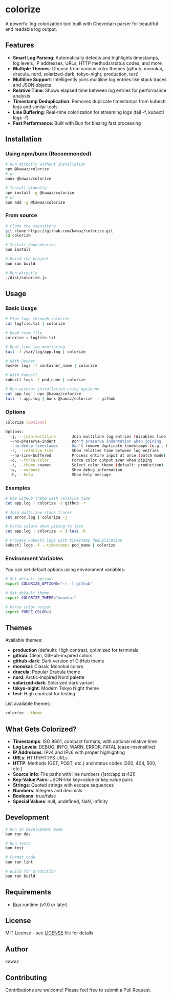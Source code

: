 # colorize

A powerful log colorization tool built with Chevrotain parser for beautiful and readable log output.

## Features

- **Smart Log Parsing**: Automatically detects and highlights timestamps, log levels, IP addresses, URLs, HTTP methods/status codes, and more
- **Multiple Themes**: Choose from various color themes (github, monokai, dracula, nord, solarized-dark, tokyo-night, production, test)
- **Multiline Support**: Intelligently joins multiline log entries like stack traces and JSON objects
- **Relative Time**: Shows elapsed time between log entries for performance analysis
- **Timestamp Deduplication**: Removes duplicate timestamps from kubectl logs and similar tools
- **Line Buffering**: Real-time colorization for streaming logs (tail -f, kubectl logs -f)
- **Fast Performance**: Built with Bun for blazing fast processing

## Installation

### Using npm/bunx (Recommended)

```bash
# Run directly without installation
npx @kawaz/colorize
# or
bunx @kawaz/colorize

# Install globally
npm install -g @kawaz/colorize
# or
bun add -g @kawaz/colorize
```

### From source

```bash
# Clone the repository
git clone https://github.com/kawaz/colorize.git
cd colorize

# Install dependencies
bun install

# Build the project
bun run build

# Run directly
./dist/colorize.js
```

## Usage

### Basic Usage

```bash
# Pipe logs through colorize
cat logfile.txt | colorize

# Read from file
colorize < logfile.txt

# Real-time log monitoring
tail -f /var/log/app.log | colorize

# With Docker
docker logs -f container_name | colorize

# With kubectl
kubectl logs -f pod_name | colorize

# Run without installation using npx/bunx
cat app.log | npx @kawaz/colorize
tail -f app.log | bunx @kawaz/colorize -t github
```

### Options

```bash
colorize [options]

Options:
  -j, --join-multiline       Join multiline log entries (disables line buffering)
  --no-preserve-indent       Don't preserve indentation when joining
  --no-dedup-timestamps      Don't remove duplicate timestamps (e.g., kubectl --timestamps)
  -r, --relative-time        Show relative time between log entries
  --no-line-buffered         Process entire input at once (batch mode)
  -c, --force-color          Force color output even when piping
  -t, --theme <name>         Select color theme (default: production)
  -v, --verbose              Show debug information
  -h, --help                 Show help message
```

### Examples

```bash
# Use GitHub theme with relative time
cat app.log | colorize -t github -r

# Join multiline stack traces
cat error.log | colorize -j

# Force colors when piping to less
cat app.log | colorize -c | less -R

# Process kubectl logs with timestamp deduplication
kubectl logs -f --timestamps pod_name | colorize
```

### Environment Variables

You can set default options using environment variables:

```bash
# Set default options
export COLORIZE_OPTIONS="-r -t github"

# Set default theme
export COLORIZE_THEME="monokai"

# Force color output
export FORCE_COLOR=1
```

## Themes

Available themes:
- **production** (default): High contrast, optimized for terminals
- **github**: Clean, GitHub-inspired colors
- **github-dark**: Dark version of GitHub theme
- **monokai**: Classic Monokai colors
- **dracula**: Popular Dracula theme
- **nord**: Arctic-inspired Nord palette
- **solarized-dark**: Solarized dark variant
- **tokyo-night**: Modern Tokyo Night theme
- **test**: High contrast for testing

List available themes:
```bash
colorize --theme
```

## What Gets Colorized?

- **Timestamps**: ISO 8601, compact formats, with optional relative time
- **Log Levels**: DEBUG, INFO, WARN, ERROR, FATAL (case-insensitive)
- **IP Addresses**: IPv4 and IPv6 with proper highlighting
- **URLs**: HTTP/HTTPS URLs
- **HTTP**: Methods (GET, POST, etc.) and status codes (200, 404, 500, etc.)
- **Source Info**: File paths with line numbers ([src/app.ts:42])
- **Key-Value Pairs**: JSON-like key=value or key:value pairs
- **Strings**: Quoted strings with escape sequences
- **Numbers**: Integers and decimals
- **Booleans**: true/false
- **Special Values**: null, undefined, NaN, Infinity

## Development

```bash
# Run in development mode
bun run dev

# Run tests
bun test

# Format code
bun run lint

# Build for production
bun run build
```

## Requirements

- [Bun](https://bun.sh) runtime (v1.0 or later)

## License

MIT License - see [LICENSE](LICENSE) file for details

## Author

kawaz

## Contributing

Contributions are welcome! Please feel free to submit a Pull Request.